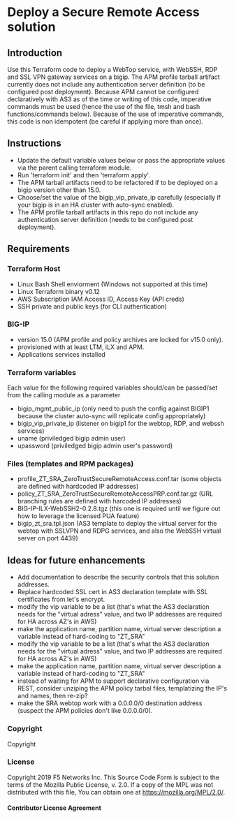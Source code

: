 # Deploy a Secure Remote Access solution


## Introduction

Use this Terraform code to deploy a WebTop service, with WebSSH, RDP and SSL VPN gateway services on a bigip.
The APM profile tarball artifact currently does not include any authentication server definition (to be configured post deployment).
Because APM cannot be configured declaratively with AS3 as of the time or writing of this code, imperative commands must be used (hence the use of the file, tmsh and bash functions/commands below).
Because of the use of imperative commands, this code is non idempotent (be careful if applying more than once).


## Instructions

- Update the default variable values below or pass the appropriate values via the parent calling terraform module.
- Run 'terraform init' and then 'terraform apply'.
- The APM tarball artifacts need to be refactored if to be deployed on a bigip version other than 15.0.
- Choose/set the value of the bigip_vip_private_ip carefully (especially if your bigip is in an HA cluster with auto-sync enabled).
- The APM profile tarball artifacts in this repo do not include any authentication server definition (needs to be configured post deployment).



## Requirements


### Terraform Host

- Linux Bash Shell enviorment (Windows not supported at this time)
- Linux Terraform binary v0.12 
- AWS Subscription IAM Access ID, Access Key (API creds)
- SSH private and public keys (for CLI authentication)


### BIG-IP

- version 15.0 (APM profile and policy archives are locked for v15.0 only).
- provisioned with at least LTM, iLX and APM.
- Applications services installed


### Terraform variables

Each value for the following required variables should/can be passed/set from the calling module as a parameter
- bigip_mgmt_public_ip   (only need to push the config against BIGIP1 because the cluster auto-sync will replicate config appropriately)
- bigip_vip_private_ip   (listener on bigip1 for the webtop, RDP, and webssh services)
- uname                  (priviledged bigip admin user)
- upassword              (priviledged bigip admin user's password)


### Files (templates and RPM packages)

- profile_ZT_SRA_ZeroTrustSecureRemoteAccess.conf.tar      (some objects are defined with hardcoded IP addresses)
- policy_ZT_SRA_ZeroTrustSecureRemoteAccessPRP.conf.tar.gz    (URL branching rules are defined with harcoded IP addresses)
- BIG-IP-ILX-WebSSH2-0.2.8.tgz  (this one is required until we figure out how to leverage the licensed PUA feature)
- bigip_zt_sra.tpl.json  (AS3 template to deploy the virtual server for the webtop with SSLVPN and RDPG services, and also the WebSSH virtual server on port 4439)



## Ideas for future enhancements

- Add documentation to describe the security controls that this solution addresses.
- Replace hardcoded SSL cert in AS3 declaration template with SSL certificates from let's encrypt.
- modify the vip variable to be a list (that's what the AS3 declaration needs for the "virtual adress" value, and two IP addresses are required for HA across AZ's in AWS)
- make the application name, partition name, virtual server description a variable instead of hard-coding to "ZT_SRA"
- modify the vip variable to be a list (that's what the AS3 declaration needs for the "virtual adress" value, and two IP addresses are required for HA across AZ's in AWS)
- make the application name, partition name, virtual server description a variable instead of hard-coding to "ZT_SRA"
- instead of waiting for APM to support declarative configuration via REST, consider unziping the APM policy tarbal files, templatizing the IP's and names, then re-zip?
- make the SRA webtop work with a 0.0.0.0/0 destination address (suspect the APM policies don't like 0.0.0.0/0).




### Copyright

Copyright 


### License
Copyright 2019 F5 Networks Inc.
This Source Code Form is subject to the terms of the Mozilla Public License, v. 2.0.
If a copy of the MPL was not distributed with this file, You can obtain one at https://mozilla.org/MPL/2.0/.


#### Contributor License Agreement
